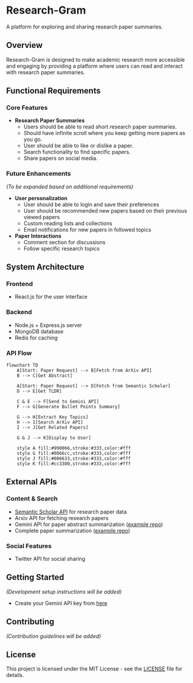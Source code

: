 # Research-Gram

A platform for exploring and sharing research paper summaries.

## Overview
Research-Gram is designed to make academic research more accessible and engaging by providing a platform where users can read and interact with research paper summaries.

## Functional Requirements

### Core Features
- **Research Paper Summaries**
  - Users should be able to read short research paper summaries.
  - Should have infinite scroll where you keep getting more papers as you go.
  - User should be able to like or dislike a paper.
  - Search functionality to find specific papers.
  - Share papers on social media.

### Future Enhancements
*(To be expanded based on additional requirements)*
- **User personalization**
  - User should be able to login and save their preferences
  - User should be recommended new papers based on their previous viewed papers
  - Custom reading lists and collections
  - Email notifications for new papers in followed topics
- **Paper Interactions**
  - Comment section for discussions
  - Follow specific research topics

## System Architecture

### Frontend
- React.js for the user interface

### Backend
- Node.js + Express.js server
- MongoDB database
- Redis for caching

### API Flow

```mermaid
flowchart TD
    A[Start: Paper Request] --> B[Fetch from ArXiv API]
    B --> C[Get Abstract]

    A[Start: Paper Request] --> D[Fetch from Semantic Scholar]
    D --> E[Get TLDR]
    
    C & E --> F[Send to Gemini API]
    F --> G[Generate Bullet Points Summary]
    
    G --> H[Extract Key Topics]
    H --> I[Search ArXiv API]
    I --> J[Get Related Papers]
    
    G & J --> K[Display to User]
    
    style A fill:#990066,stroke:#333,color:#fff
    style G fill:#0066cc,stroke:#333,color:#fff
    style J fill:#006633,stroke:#333,color:#fff
    style K fill:#cc3300,stroke:#333,color:#fff
```

## External APIs

### Content & Search
- [Semantic Scholar API](https://www.semanticscholar.org/product/api/tutorial) for research paper data 
- Arxiv API for fetching research papers
- Gemini API for paper abstract summarization ([example repo](https://github.com/Shaier/arxiv_summarizer))
- Complete paper summarization ([example repo](https://github.com/summarizepaper/summarizepaper/tree/master))

### Social Features
- Twitter API for social sharing


## Getting Started
*(Development setup instructions will be added)*
- Create your Gemini API key from [here](https://aistudio.google.com/app/apikey)

## Contributing
*(Contribution guidelines will be added)*

## License
This project is licensed under the MIT License - see the [LICENSE](LICENSE) file for details.
